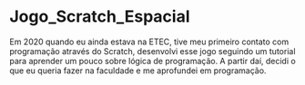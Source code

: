 # Jogo_Scratch_Espacial
Em 2020 quando eu ainda estava na ETEC, tive meu primeiro contato com programação através do Scratch, desenvolvi esse jogo seguindo um tutorial para aprender um pouco sobre lógica de programação. A partir daí, decidi o que eu queria fazer na faculdade e me aprofundei em programação.
